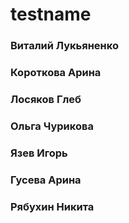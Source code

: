 # testname


### Виталий Лукьяненко

### Короткова Арина

### Лосяков Глеб

### Ольга Чурикова

### Язев Игорь

### Гусева Арина

### Рябухин Никита
